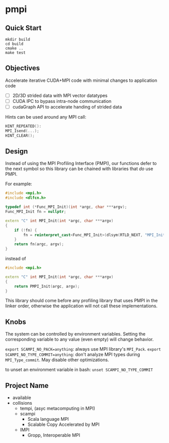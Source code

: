 # pmpi



## Quick Start

```
mkdir build
cd build
cmake ..
make test
```

## Objectives

Accelerate iterative CUDA+MPI code with minimal changes to application code

- [ ] 2D/3D strided data with MPI vector datatypes
- [ ] CUDA IPC to bypass intra-node communication
- [ ] cudaGraph API to accelerate handing of strided data

Hints can be used around any MPI call:

```c++
HINT_REPEATED():
MPI_Isend(...);
HINT_CLEAR();
```



## Design

Instead of using the MPI Profiling Interface (PMPI), our functions defer to the next symbol so this library can be chained with libraries that *do* use PMPI.

For example:

```c++
#include <mpi.h>
#include <dlfcn.h>

typedef int (*Func_MPI_Init)(int *argc, char ***argv);
Func_MPI_Init fn = nullptr;

extern "C" int MPI_Init(int *argc, char ***argv)
{
    if (!fn) {
        fn = reinterpret_cast<Func_MPI_Init>(dlsym(RTLD_NEXT, "MPI_Init"));
    }
    return fn(argc, argv);
}
```

instead of 

```c++
#include <mpi.h>

extern "C" int MPI_Init(int *argc, char ***argv)
{
    return PMPI_Init(argc, argv);
}
```

This library should come before any profiling library that uses PMPI in the linker order, otherwise the application will not call these implementations.

## Knobs

The system can be controlled by environment variables.
Setting the corresponding variable to any value (even empty) will change behavior.

`export SCAMPI_NO_PACK=anything`: always use MPI library's `MPI_Pack`.
`export SCAMPI_NO_TYPE_COMMIT=anything`: don't analyze MPI types during `MPI_Type_commit`. May disable other optimizations.

to unset an environment variable in bash: `unset SCAMPI_NO_TYPE_COMMIT`

## Project Name

* available
* collisions
  * tempi, (asyc metacomputing in MPI)
  * scampi
    * Scala language MPI
    * Scalable Copy Accelerated by MPI
  * IMPI
    * Gropp, Interoperable MPI